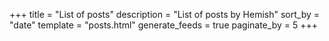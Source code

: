 +++
title = "List of posts"
description = "List of posts by Hemish"
sort_by = "date"
template = "posts.html"
generate_feeds = true
paginate_by = 5
+++
